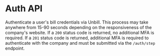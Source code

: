 # Auth API

Authenticate a user's bill credentials via Unbill. This process may take anywhere from 15-90 seconds depending on the responsiveness of the company's website. If a `200` status code is returned, no additional MFA is required. If a `201` status code is returned, additional MFA is required to authenticate with the company and must be submitted via the `/auth/step` endpoint.